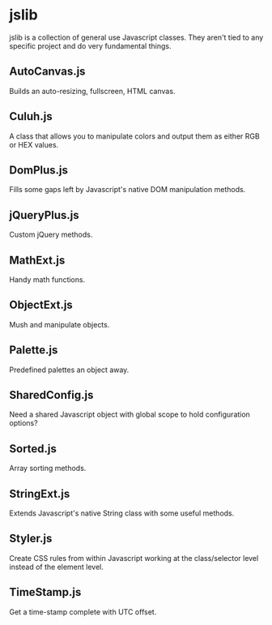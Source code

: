 # jslib
jslib is a collection of general use Javascript classes.
They aren't tied to any specific project and do very fundamental things.

## AutoCanvas.js
Builds an auto-resizing, fullscreen, HTML canvas.

## Culuh.js
A class that allows you to manipulate colors and output them as either RGB or HEX values.

## DomPlus.js
Fills some gaps left by Javascript's native DOM manipulation methods.

## jQueryPlus.js
Custom jQuery methods.

## MathExt.js
Handy math functions.

## ObjectExt.js
Mush and manipulate objects.

## Palette.js
Predefined palettes an object away.

## SharedConfig.js
Need a shared Javascript object with global scope to hold configuration options?

## Sorted.js
Array sorting methods.

## StringExt.js
Extends Javascript's native String class with some useful methods.

## Styler.js
Create CSS rules from within Javascript working at the class/selector level instead of the element level.

## TimeStamp.js
Get a time-stamp complete with UTC offset.